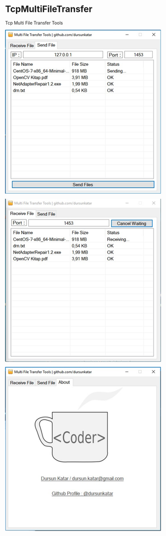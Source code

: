 # TcpMultiFileTransfer
Tcp Multi File Transfer Tools

![filesend](https://github.com/dursunkatar/TcpMultiFileTransfer/blob/master/sendfile.jpg)

![receive](https://github.com/dursunkatar/TcpMultiFileTransfer/blob/master/receive.jpg)

![dursun katar](https://github.com/dursunkatar/TcpMultiFileTransfer/blob/master/about.jpg)
